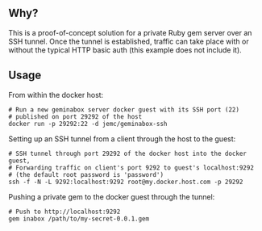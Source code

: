 
## Why?

This is a proof-of-concept solution for a private Ruby gem server over an
SSH tunnel.  Once the tunnel is established, traffic can take place with or
without the typical HTTP basic auth (this example does not include it).

## Usage

From within the docker host:
```
# Run a new geminabox server docker guest with its SSH port (22)
# published on port 29292 of the host
docker run -p 29292:22 -d jemc/geminabox-ssh
```

Setting up an SSH tunnel from a client through the host to the guest:
```
# SSH tunnel through port 29292 of the docker host into the docker guest,
# Forwarding traffic on client's port 9292 to guest's localhost:9292
# (the default root password is 'password')
ssh -f -N -L 9292:localhost:9292 root@my.docker.host.com -p 29292
```

Pushing a private gem to the docker guest through the tunnel:
```
# Push to http://localhost:9292
gem inabox /path/to/my-secret-0.0.1.gem
```
